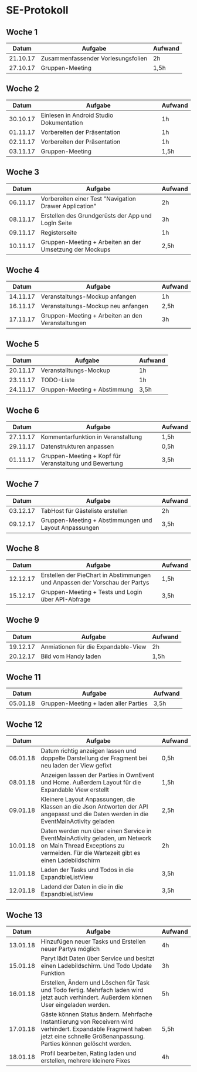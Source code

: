 ﻿# SE-Protokoll

 ## Woche 1

| Datum    | Aufgabe                            | Aufwand |
| -------- | ---------------------------------- | ------- |
| 21.10.17 | Zusammenfassender Vorlesungsfolien | 2h      |
| 27.10.17 | Gruppen-Meeting                    | 1,5h    |

## Woche 2 

| Datum    | Aufgabe                                  | Aufwand |
| -------- | ---------------------------------------- | ------- |
| 30.10.17 | Einlesen in Android Studio Dokumentation | 1h      |
| 01.11.17 | Vorbereiten der Präsentation             | 1h      |
| 02.11.17 | Vorbereiten der Präsentation             | 1h      |
| 03.11.17 | Gruppen-Meeting                          | 1,5h    |

 ## Woche 3 

| Datum    | Aufgabe                                  | Aufwand |
| -------- | ---------------------------------------- | ------- |
| 06.11.17 | Vorbereiten einer Test "Navigation Drawer Application" | 2h      |
| 08.11.17 | Erstellen des Grundgerüsts der App und LogIn Seite | 3h      |
| 09.11.17 | Registerseite                            | 1h      |
| 10.11.17 | Gruppen-Meeting + Arbeiten an der Umsetzung der Mockups | 2,5h    |

 ## Woche 4 

| Datum    | Aufgabe                                  | Aufwand |
| -------- | ---------------------------------------- | ------- |
| 14.11.17 | Veranstaltungs-Mockup anfangen           | 1h      |
| 16.11.17 | Veranstaltungs-Mockup neu anfangen       | 2,5h    |
| 17.11.17 | Gruppen-Meeting + Arbeiten an den Veranstaltungen | 3h      |

## Woche 5 

| Datum    | Aufgabe                      | Aufwand |
| -------- | ---------------------------- | ------- |
| 20.11.17 | Veranstalltungs-Mockup       | 1h      |
| 23.11.17 | TODO-Liste                   | 1h      |
| 24.11.17 | Gruppen-Meeting + Abstimmung | 3,5h    |

 ## Woche 6

| Datum    | Aufgabe                                  | Aufwand |
| -------- | ---------------------------------------- | ------- |
| 27.11.17 | Kommentarfunktion in Veranstaltung       | 1,5h    |
| 29.11.17 | Datenstrukturen anpassen                 | 0,5h    |
| 01.11.17 | Gruppen-Meeting + Kopf für Veranstaltung und Bewertung | 3,5h    |

 ## Woche 7  

| Datum    | Aufgabe                                  | Aufwand |
| -------- | ---------------------------------------- | ------- |
| 03.12.17 | TabHost für Gästeliste erstellen         | 2h      |
| 09.12.17 | Gruppen-Meeting + Abstimmungen und Layout Anpassungen | 3,5h    |

 ## Woche 8 

| Datum    | Aufgabe                                  | Aufwand |
| -------- | ---------------------------------------- | ------- |
| 12.12.17 | Erstellen der PieChart in Abstimmungen und Anpassen der Vorschau der Partys | 1,5h    |
| 15.12.17 | Gruppen-Meeting + Tests und Login  über API-Abfrage | 3,5h    |

 ## Woche 9 

| Datum    | Aufgabe                             | Aufwand |
| -------- | ----------------------------------- | ------- |
| 19.12.17 | Anmiationen für die Expandable-View | 2h      |
| 20.12.17 | Bild vom Handy laden                | 1,5h    |

  ## Woche 11

| Datum    | Aufgabe                               | Aufwand |
| -------- | ------------------------------------- | ------- |
| 05.01.18 | Gruppen-Meeting + laden aller Parties | 3,5h    |

 ## Woche 12

| Datum    | Aufgabe                                  | Aufwand |
| -------- | ---------------------------------------- | ------- |
| 06.01.18 | Datum richtig anzeigen lassen und doppelte Darstellung der Fragment bei neu laden der View gefixt | 0,5h    |
| 08.01.18 | Anzeigen lassen der Parties in OwnEvent und Home. Außerdem Layout für die Expandable View erstellt | 1,5h    |
| 09.01.18 | Kleinere Layout Anpassungen, die Klassen an die Json Antworten der API angepasst und die Daten werden in die EventMainActivity geladen | 2,5h    |
| 10.01.18 | Daten werden nun über einen Service in EventMainActivity geladen, um Network on Main Thread Exceptions zu vermeiden. Für die Wartezeit gibt es einen Ladebildschirm | 2h      |
| 11.01.18 | Laden der Tasks und Todos in die ExpandbleListView | 3,5h    |
| 12.01.18 | Ladend der Daten in die in die ExpandbleListView | 3,5h    |

 ## Woche 13

| Datum    | Aufgabe                                  | Aufwand |
| -------- | ---------------------------------------- | ------- |
| 13.01.18 | Hinzufügen neuer Tasks und Erstellen neuer Partys möglich | 4h      |
| 15.01.18 | Paryt lädt Daten über Service und besitzt einen Ladebildschirm.  Und Todo Update Funktion | 3h      |
| 16.01.18 | Erstellen, Ändern und Löschen für Task und Todo fertig. Mehrfach laden wird jetzt auch verhindert. Außerdem können User eingeladen werden. | 5h      |
| 17.01.18 | Gäste können Status ändern. Mehrfache Instantiierung von Receivern wird verhindert. Expandable Fragment haben jetzt eine schnelle Größenanpassung. Parties können gelöscht werden. | 5,5h    |
| 18.01.18 | Profil bearbeiten, Rating laden und erstellen, mehrere kleinere Fixes | 4h      |

​	
